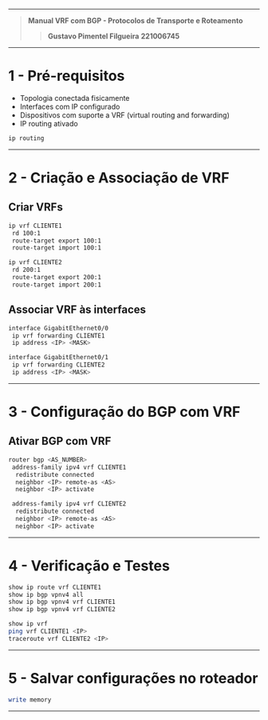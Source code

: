 
---

> **Manual VRF com BGP - Protocolos de Transporte e Roteamento**
>
> > **Gustavo Pimentel Filgueira**
> > **221006745**

---

# 1 - Pré-requisitos

* Topologia conectada fisicamente
* Interfaces com IP configurado
* Dispositivos com suporte a VRF (virtual routing and forwarding)
* IP routing ativado

```bash
ip routing
```

---

# 2 - Criação e Associação de VRF

## Criar VRFs

```bash
ip vrf CLIENTE1
 rd 100:1
 route-target export 100:1
 route-target import 100:1

ip vrf CLIENTE2
 rd 200:1
 route-target export 200:1
 route-target import 200:1
```

## Associar VRF às interfaces

```bash
interface GigabitEthernet0/0
 ip vrf forwarding CLIENTE1
 ip address <IP> <MASK>

interface GigabitEthernet0/1
 ip vrf forwarding CLIENTE2
 ip address <IP> <MASK>
```

---

# 3 - Configuração do BGP com VRF

## Ativar BGP com VRF

```bash
router bgp <AS_NUMBER>
 address-family ipv4 vrf CLIENTE1
  redistribute connected
  neighbor <IP> remote-as <AS>
  neighbor <IP> activate

 address-family ipv4 vrf CLIENTE2
  redistribute connected
  neighbor <IP> remote-as <AS>
  neighbor <IP> activate
```

---

# 4 - Verificação e Testes

```bash
show ip route vrf CLIENTE1
show ip bgp vpnv4 all
show ip bgp vpnv4 vrf CLIENTE1
show ip bgp vpnv4 vrf CLIENTE2

show ip vrf
ping vrf CLIENTE1 <IP>
traceroute vrf CLIENTE2 <IP>
```

---

# 5 - Salvar configurações no roteador

```bash
write memory
```

---
